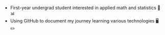 - First-year undergrad student interested in applied math and statistics 🧮 📊
- Using GitHub to document my journey learning various technologies 🖥️ ✏️
 
